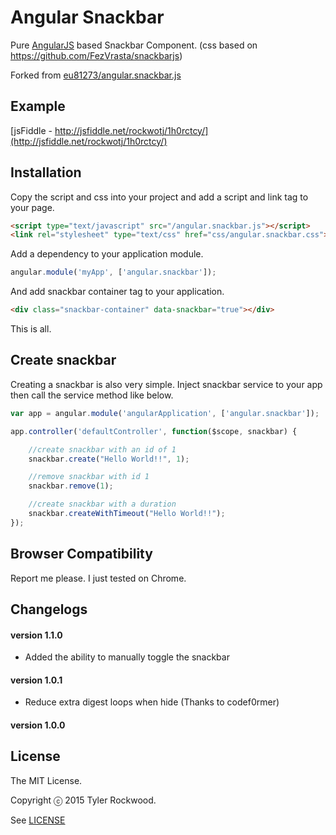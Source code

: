Angular Snackbar
================

Pure [AngularJS](http://www.angularjs.org) based Snackbar Component.
(css based on https://github.com/FezVrasta/snackbarjs)

Forked from [eu81273/angular.snackbar.js](https://github.com/eu81273/angular.snackbar)

## Example

[jsFiddle - http://jsfiddle.net/rockwotj/1h0rctcy/](http://jsfiddle.net/rockwotj/1h0rctcy/)




## Installation

Copy the script and css into your project and add a script and link tag to your page.

```html
<script type="text/javascript" src="/angular.snackbar.js"></script>
<link rel="stylesheet" type="text/css" href="css/angular.snackbar.css">
```

Add a dependency to your application module.

```javascript
angular.module('myApp', ['angular.snackbar']);
```

And add snackbar container tag to your application.

```html
<div class="snackbar-container" data-snackbar="true"></div>
```

This is all.

## Create snackbar

Creating a snackbar is also very simple. Inject snackbar service to your app then call the service method like below.


```javascript
var app = angular.module('angularApplication', ['angular.snackbar']);

app.controller('defaultController', function($scope, snackbar) {

	//create snackbar with an id of 1
	snackbar.create("Hello World!!", 1);

	//remove snackbar with id 1
	snackbar.remove(1);

	//create snackbar with a duration
	snackbar.createWithTimeout("Hello World!!");
});

```

## Browser Compatibility

Report me please. I just tested on Chrome.

## Changelogs

#### version 1.1.0
- Added the ability to manually toggle the snackbar

#### version 1.0.1
- Reduce extra digest loops when hide (Thanks to codef0rmer)

#### version 1.0.0


## License

The MIT License.

Copyright ⓒ 2015 Tyler Rockwood.

See [LICENSE](https://github.com/rockwotj/angular.snackbar/blob/master/LICENSE)
